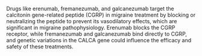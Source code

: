 Drugs like erenumab, fremanezumab, and galcanezumab target the calcitonin gene-related peptide (CGRP) in migraine treatment by blocking or neutralizing the peptide to prevent its vasodilatory effects, which are significant in migraine pathophysiology. Erenumab blocks the CGRP receptor, while fremanezumab and galcanezumab bind directly to CGRP, and genetic variations in the CALCA gene could influence the efficacy and safety of these treatments.